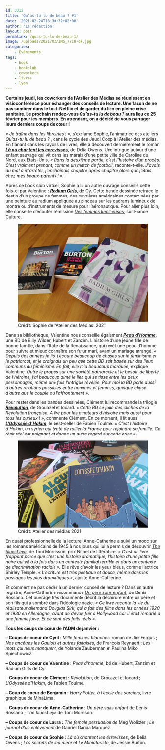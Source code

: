 ```yaml
---
id: 3312
title: 'Qu’as-tu lu de beau ? #1'
date: '2021-02-24T18:30:32+02:00'
author: 'La rédaction'
layout: post
permalink: /quas-tu-lu-de-beau-1/
image: /uploads/2021/02/IMG_7718-ok.jpg
categories:
    - Evènements
tags:
    - book
    - bookclub
    - coworkers
    - livres
    - lyon
---
```


**Certains jeudi, les coworkers de l’Atelier des Médias se réunissent en visioconférence pour échanger des conseils de lecture. Une façon de ne pas sombrer dans le tout-Netflix et de garder du lien en pleine crise sanitaire. Le prochain rendez-vous *Qu’as-tu lu de beau ?* aura lieu ce 25 février pour les membres. En attendant, on a décidé de vous partager leurs derniers coups de cœur !**

*« Je traîne dans les librairies ! »*, s’exclame Sophie, l’animatrice des ateliers *Qu’as-tu lu de beau ?* , dans le cycle des Jeudi Coop à l’Atelier des médias. En flânant dans les rayons de livres, elle a découvert dernièrement le roman ***[Là où chantent les écrevisses](https://www.seuil.com/ouvrage/la-ou-chantent-les-ecrevisses-delia-owens/9782021412864)***, de Delia Owens. Une intrigue autour d’une enfant sauvage qui vit dans les marais d’une petite ville de Caroline du Nord, aux Etats-Unis. *« Dans la deuxième partie, c’est l’histoire d’un procès. C’est vraiment prenant, comme un match de football*, raconte-t-elle. *J’avais du mal à m’arrêter, j’enchaînais chapitre après chapitre alors que j’étais chez mes beaux-parents ! ».*

Après ce book club virtuel, Sophie a lu un autre ouvrage conseillé cette fois-ci par Valentine : ***[Radium Girls](https://www.glenat.com/karma/radium-girls-9782344033449)***, de Cy. Cette bande dessinée retrace le destin d’un groupe de femmes, des ouvrières américaines contaminées par une peinture au radium appliquée au pinceau sur les cadrans lumineux de montre ou d’instruments de mesure pour l’aéronautique. Pour aller plus loin, elle conseille d’écouter l’émission *[Des femmes lumineuses](https://www.franceculture.fr/emissions/une-histoire-particuliere-un-recit-documentaire-en-deux-parties/radium-girls-12-des-femmes-lumineuses)*, sur France Culture.

<figure class="aligncenter"><img src="/uploads/2021/02/radium.jpg" alt="Illustration"><figcaption>Crédit: Sophie de l’Atelier des Médias. 2021</figcaption></figure>

Dans sa bibliothèque, Valentine nous conseille également ***[Peau d’Homme](https://www.glenat.com/1000-feuilles/peau-dhomme-9782344010648)***, une BD de Billy Wilder, Hubert et Zanzim. L’histoire d’une jeune fille de bonne famille, dans l’Italie de la Renaissance, qui revêt une peau d’homme pour suivre et mieux connaître son futur mari, avant un mariage arrangé. *« Depuis des années je lis, j’écoute beaucoup de choses sur le féminisme et le patriarcat, et je craignais un peu que cette BD soit basée sur des lieux communs du féminisme. En fait, elle m’a beaucoup marquée,* explique Valentine. *Outre le propos sur une société patriarcale et le besoin de liberté de l’héroïne, j’ai beaucoup aimé le lien qui se tisse entre les deux personnages, même une fois l’intrigue révélée. Pour moi la BD parle aussi d’autres relations possibles entre hommes et femmes, quelque chose d’autre que le couple ou l’affrontement ».*

Pour rester dans les bandes dessinées, Clément lui recommande la trilogie ***[Révolution](https://www.actes-sud.fr/node/66892)***, de Grouazel et locard. *« Cette BD se joue des clichés de la Révolution française. A lire pour les amateurs d’histoire mais aussi pour tous les curieux ! »*, commente Clément. En ce moment, il lit aussi ***[L’Odyssée d’Hakim](https://www.editions-delcourt.fr/bd/series/serie-l-odyssee-d-hakim/album-odyssee-d-hakim-t03-de-la-macedoine-la-france)***, le best-seller de Fabien Toulmé. *« C’est l’histoire d’Hakim, un syrien qui tente de rallier la France pour rejoindre sa famille. Ce récit réel est poignant et donne un autre regard sur cette crise ».*

<figure class="wp-block-image"><img src="/uploads/2021/02/IMG_7718-ok-1.jpg" alt="Illustration"><figcaption>Crédit: Atelier des médias 2021</figcaption></figure>

En quasi professionnelle de la lecture, Anne-Catherine a suivi un mooc sur les romans américains de 1945 à nos jours qui lui a permis de découvrir *[The bluest eye](https://www.franceculture.fr/litterature/toni-morrison-les-trois-romans-quil-faut-avoir-lus)*, de Toni Morrisson, prix Nobel de littérature. *« C’est un livre frappant parce que c’est une histoire dramatique, l’histoire d’une petite fille noire qui vit à la fois dans un contexte familial terrible et dans un contexte de discrimination raciale ».* Elle rêve d’avoir les yeux bleus, comme l’actrice Shirley Temple. *« L’écriture est très poétique et douce, même dans les passages les plus dramatiques »*, ajoute Anne-Catherine.

Et comment ne pas céder à un dernier conseil de lecture ? Dans un autre registre, Anne-Catherine recommande *[Un père sans enfant](https://www.franceculture.fr/oeuvre/un-pere-sans-enfant)*, de Denis Rossano. Cet ouvrage très documenté décrit la déchirure entre un père et son fils qui a sombré dans l’idéologie nazie. *« Ce livre raconte la vie du réalisateur allemand Douglas Sirk, qui a fait des films dans les années 1920 et 1930 en Allemagne, avant de devoir fuir à Hollywood car il était remarié à une femme juive. Et ce sont des faits réels »*.

**Tous les coups de cœur de l’ADM de janvier :**

**– Coups de coeur de Cyril** : *Mille femmes blanches*, roman de Jim Fergus ; *Nos ancêtres les Gaulois et autres fadaises*, de François Reynaert ; *Les mots qui nous manquent*, de Yolande Zauberman et Paulina Mikol Spiechowicz.

**– Coups de coeur de Valentine** : *Peau d’homme*, bd de Hubert, Zanzim et Radium Girls de Cy.

  
 – **Coups de coeur de Clément :** *Révolution*, de Grouazel et locard ; *L’Odyssée d’Hakim*, de Fabien Toulmé.

**– Coup de coeur de Benjamin :** *Harry Potter, à l’école des sorciers*, livre graphique de MinaLima.

– **Coups de coeur de Anne-Catherine** : *Un père sans enfant* de Denis Rossano ; *The bluest eye* de Toni Morrison.

**– Coups de coeur de Laura :** *The female persuasion de* Meg Wolitzer ; *Le journal d’un enlèvement* de Gabriel García Márquez.

**– Coups de coeur de Sophie** : *Là où chantent les écrevisses*, de Delia Owens ; *Les secrets de ma mère* et *Le Miniaturiste*, de Jessie Burton.